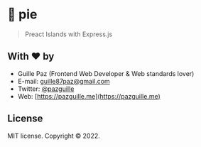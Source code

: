 # 🥧 pie

> Preact Islands with Express.js

## With ❤ by

- Guille Paz (Frontend Web Developer & Web standards lover)
- E-mail: [guille87paz@gmail.com](mailto:guille87paz@gmail.com)
- Twitter: [@pazguille](https://twitter.com/pazguille)
- Web: [https://pazguille.me](https://pazguille.me)

## License

MIT license. Copyright © 2022.
